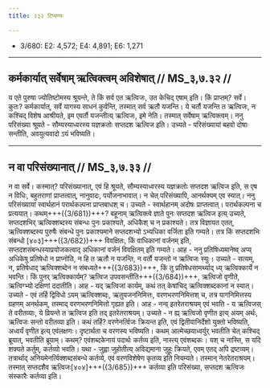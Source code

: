 ```yaml
---
title: २३२ टिप्पण्यः

---
```

- 3/680: E2: 4,572; E4: 4,891; E6: 1,271

____________________________________________


## कर्मकार्यात् सर्वेषाम् ऋत्विक्त्वम् अविशेषात् // MS_३,७.३२ //

य एते पुरुषा ज्योतिष्टोमस्य श्रूयन्ते, ते किं सर्व एत ऋत्विजः, उत केचिद् एषाम् इति। किं प्राप्तम्? सर्वे। कुतः? कर्मकार्यात्, सर्वे यागस्य साधनं कुर्वन्ति, तस्मात् सर्व ऋतौ यजन्ति। ये चर्तौ यजन्ति त ऋत्विजः, न कश्चिद् विशेष आश्रीयते, इम एवर्तौ यजन्तीत्य् ऋत्विजः, इमे नेति। तस्मात् सर्वेषाम् ऋत्विक्त्वम्।
ननु परिसंख्या श्रूयते - सौम्यस्याध्वरस्य यज्ञक्रतोः सप्तदश ऋत्विज इति। उच्यते - परिसंख्यायां बहवो दोषाः सन्तीति, अवयुत्यवादो ऽयं भविष्यति।


____________________________________________


## न वा परिसंख्यानात् // MS_३,७.३३ //

न वा सर्वे। कस्मात्? परिसंख्यानात्, एवं हि श्रूयते, सौम्यस्याध्वरस्य यज्ञक्रतोः सप्तदश ऋत्विज इति, स एष न विधिः, बहुतराणां प्राप्तत्वात्, नानुवादः, पर्योजनाभावात्। न चेत् परिसंख्यापि, आनर्थक्यम् एव स्यात्।
ननु परिसंख्यायां स्वार्थहानं परार्थकल्पना प्राप्तबाधश् च। उच्यते - स्वार्थहानम् अदोषः प्राप्तत्वात्। परार्थकल्पना च प्रत्ययात्। कथम्+++({3/681})+++? बहूनाम् ऋत्विक्त्वे ज्ञाते पुनः सप्तदश ऋत्विज इत्य् उच्यते, सप्तदशभिर् ऋत्विक्शब्दस्य संबन्धः पुनः प्रकाश्यते, अधिकैश् च न प्रकाश्यते। तत्र विज्ञायत एतत्, ऋत्विक्शब्दस्य पुरुषैः संबन्धे पुनः प्रकाश्यमाने सप्तदशभ्यो ऽभ्यधिका वर्जिता इति गम्यते। तत्र किं सप्तदशभिः संबन्धो [४०३]+++({3/682})+++ विवक्षितः, किं वाधिकानां वर्जनम् इति, सप्तदशसंबन्धस्याप्रयोजकत्वाद् अधिकानां वर्जनं विवक्षितम् इति गम्यते।
आह - ननु प्रतिषिध्यमानेष्व् अप्य् अधिकेषु प्रतिषेधो न प्राप्नोति, न हि त ऋतौ न यजन्ति, न वर्तौ यजन्तो न ऋत्विजः स्युः। उच्यते - सत्यम्, न, प्रतिषेधाद् ऋत्विक्शब्देन न संबध्यते+++({3/683})+++, किं तु प्रतिषेधसामर्थ्याद् ध्य् ऋत्विक्कार्ये न भवन्ति। किं पुनर् ऋत्विक्कार्यम्? ऋत्विज उपवसन्तीति+++({3/684})+++, ऋत्विजो वृणीते, ऋत्विग्भ्यो दक्षिणां ददातीति।
आह - यद् ऋत्विजां कार्यम्, कथं तत् केषांचिद् ऋत्विक्शब्दकानां न स्यात्। उच्यते - एवं तर्हि द्विविधो ऽयम् ऋत्विक्शब्दः, ऋतुयजननिमित्तः, वरणभरणनिमित्तश् च, तत्र यागनिमित्तस्य ग्रहणम् अनर्थकम्, तस्माद् वरणभरणनिमित्तो गृह्यत इति।
आह - नन्व् इतरेतराश्रयम् एवं भवति - य ऋत्विजस् ते वरीतव्याः, ये व्रियन्ते त ऋत्विज इति तद् इतरेतराश्रयम्। उच्यते - न ह्य् ऋत्विजो वृणीत इत्य् अयम् अर्थः, ऋत्विजः सन्तो वरीतव्या इति। कथं तर्हि? वरणेनर्त्विजः क्रियन्त इति, एवं द्वितीयानिर्देशो युक्तो भविष्यति, अध्वर्यं वृणीत इत्य् एवंलक्षणः। दृष्टार्थता च वरणस्य भविष्यति।
कथम् आत्मेच्छयाध्वर्युर् भवतीति चेत् कश्चिद् ब्रूयात्, भवतीति ब्रूयाम्। कथम्? एवंशब्दकेनायं पदार्थः कर्तव्य इति, नास्त्य् एवंशब्दकः। यश् च नास्ति, स यदि शक्यते कर्तुम्, कर्तव्यो भवति। यथा - जुह्वा जुहोतीत्य् अविद्यमाना जुहूः क्रियते, एवम् एतद् अपि द्रष्टव्यम्। तत्रार्थाद् अनियमेनर्त्विक्शब्दसंबन्धे कर्तव्ये, एवं वरणविशेषेण कृतव्य इति नियम्यते। तस्मान् नेतरेतराश्रयम्। तस्मात् सप्तदशैव ऋत्विजः[४०४]+++({3/685})+++ कर्तव्या इति परिसंख्या, सप्तदश ऋत्विजः संस्कारैः कर्तव्या इति।

